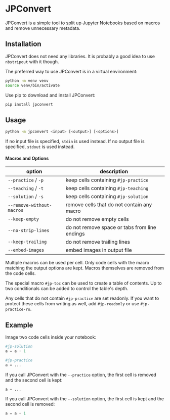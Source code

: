 # JPConvert
JPConvert is a simple tool to split up Jupyter Notebooks based on macros and remove unnecessary metadata.


## Installation
JPConvert does not need any libraries. It is probably a good idea to use `nbstripout` with it though.

The preferred way to use JPConvert is in a virtual environment:
```bash
python -m venv venv
source venv/bin/activate
```

Use pip to download and install JPConvert:
```bash
pip install jpconvert
```


## Usage
```bash
python -m jpconvert <input> [<output>] [<options>]
```

If no input file is specified, `stdin` is used instead. If no output file is specified, `stdout` is used instead.

#### Macros and Options
| option                    | description                                   |
|---------------------------|-----------------------------------------------|
| `--practice` / `-p`       | keep cells containing `#jp-practice`          |
| `--teaching` / `-t`       | keep cells containing `#jp-teaching`          |
| `--solution` / `-s`       | keep cells containing `#jp-solution`          |
| `--remove-without-macros` | remove cells that do not contain any macro    |
| `--keep-empty`            | do not remove empty cells                     |
| `--no-strip-lines`        | do not remove space or tabs from line endings |
| `--keep-trailing`         | do not remove trailing lines                  |
| `--embed-images`          | embed images in output file                   |

Multiple macros can be used per cell. Only code cells with the macro matching the output options are kept. Macros themselves are removed from the code cells.

The special macro `#jp-toc` can be used to create a table of contents. Up to two conditionals can be added to control the table's depth.

Any cells that do not contain `#jp-practice` are set readonly. If you want to protect these cells from writing as well, add `#jp-readonly` or use `#jp-practice-ro`.


## Example
Image two code cells inside your notebook:
```python
#jp-solution
a = a + 1
```

```python
#jp-practice
a = ...
```

If you call JPConvert with the `--practice` option, the first cell is removed and the second cell is kept:
```python
a = ...
```

If you call JPConvert with the `--solution` option, the first cell is kept and the second cell is removed:
```python
a = a + 1
```
